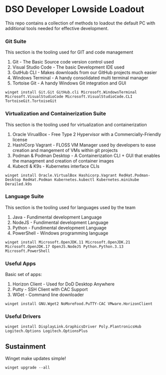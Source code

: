 # DSO Developer Lowside Loadout

This repo contains a collection of methods to loadout the default PC with additional tools needed for effective development.

### Git Suite

This section is the tooling used for GIT and code management
 
1. Git - The Basic Source code version control used
2. Visual Studio Code - The basic Development IDE used 
3. GutHub CLI - Makes downloads from our GitHub projects much easier
4. Windows Terminal - A handy consolidated multi terminal manager
5. Tortoise Git - A handy Windows Git integration and GUI

```
winget install Git.Git GitHub.cli Microsoft.WindowsTerminal Microsoft.VisualStudioCode Microsoft.VisualStudioCode.CLI TortoiseGit.TortoiseGit 
```

### Virtualization and Containerization Suite

This section is the tooling used for virtualization and containerization

1. Oracle VirualBox - Free Type 2 Hypervisor with a Commercially-Friendly license
2. HashiCorp Vagrant - FLOSS VM Manager used by developers to ease creation and mangement of VMs within git projects
3. Podman & Podman Desktop - A Containerization CLI + GUI that enables the managment and creation of container images
4. Kubectl & K9s - Kubernetes interface CLIs

```
winget install Oracle.VirtualBox Hashicorp.Vagrant RedHat.Podman-Desktop RedHat.Podman Kubernetes.kubectl Kubernetes.minikube Derailed.k9s
```

### Language Suite

This section is the tooling used for languages used by the team

1. Java - Fundimental development Language
2. NodeJS - Fundimental development Language
3. Python - Fundimental development Language
4. PowerShell - Windows programming language

```
winget install Microsoft.OpenJDK.11 Microsoft.OpenJDK.21 Microsoft.OpenJDK.17 OpenJS.NodeJS Python.Python.3.13 Microsoft.PowerShell
```

### Useful Apps

Basic set of apps: 

1. Horizon Client - Used for DoD Desktop Anywhere
2. Putty - SSH Client with CAC Support
3. WGet - Command line downloader

```
winget install GNU.Wget2 NoMoreFood.PuTTY-CAC VMware.HorizonClient
```

### Useful Drivers

```
winget install DisplayLink.GraphicsDriver Poly.PlantronicsHub Logitech.Options Logitech.OptionsPlus
```

## Sustainment

Winget make updates simple!

```
winget upgrade --all
```